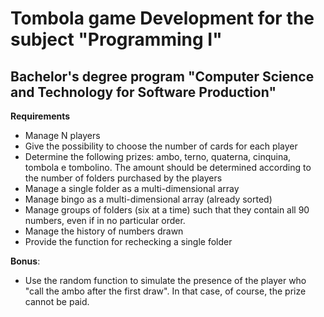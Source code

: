 # **Tombola game Development for the subject "Programming I"**

## Bachelor's degree program **"Computer Science and Technology for Software Production"**



**Requirements**

- Manage N players
- Give the possibility to choose the number of cards for each player
- Determine the following prizes: ambo, terno, quaterna, cinquina, tombola e tombolino. The amount should be determined according to the number of folders purchased by the players
- Manage a single folder as a multi-dimensional array
- Manage bingo as a multi-dimensional array (already sorted)
- Manage groups of folders (six at a time) such that they contain all 90 numbers, even if in no particular order.
- Manage the history of numbers drawn
- Provide the function for rechecking a single folder

**Bonus**:
- Use the random function to simulate the presence of the player who "call the ambo after the first draw". In that case, of course, the prize cannot be paid.
